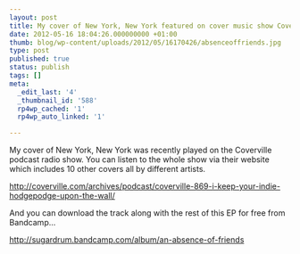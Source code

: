 ```yaml
---
layout: post
title: My cover of New York, New York featured on cover music show Coverville
date: 2012-05-16 18:04:26.000000000 +01:00
thumb: blog/wp-content/uploads/2012/05/16170426/absenceoffriends.jpg
type: post
published: true
status: publish
tags: []
meta:
  _edit_last: '4'
  _thumbnail_id: '588'
  rp4wp_cached: '1'
  rp4wp_auto_linked: '1'

---
```

<p>My cover of New York, New York was recently played on the Coverville podcast radio show. You can listen to the whole show via their website which includes 10 other covers all by different artists.</p>

<p><a title="Coverville" href="http://coverville.com/archives/podcast/coverville-869-i-keep-your-indie-hodgepodge-upon-the-wall/" target="_blank">http://coverville.com/archives/podcast/coverville-869-i-keep-your-indie-hodgepodge-upon-the-wall/</a></p>
<p>And you can download the track along with the rest of this EP for free from Bandcamp...</p>
<p><a title="Sugardrum - An Absence of Friends" href="http://sugardrum.bandcamp.com/album/an-absence-of-friends" target="_blank">http://sugardrum.bandcamp.com/album/an-absence-of-friends</a></p>
<p>&nbsp;</p>
